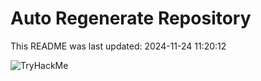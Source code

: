 # Auto Regenerate Repository

This README was last updated: 2024-11-24 11:20:12

 ![TryHackMe](https://tryhackme.com/badge/533634)